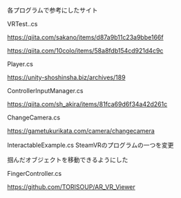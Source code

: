 各プログラムで参考にしたサイト

VRTest..cs 

https://qiita.com/sakano/items/d87a9b11c23a9bbe166f

https://qiita.com/10colo/items/58a8fdb154cd921d4c9c


Player.cs

https://unity-shoshinsha.biz/archives/189


ControllerInputManager.cs

https://qiita.com/sh_akira/items/81fca69d6f34a42d261c


ChangeCamera.cs

https://gametukurikata.com/camera/changecamera


InteractableExample.cs
SteamVRのプログラムの一つを変更

掴んだオブジェクトを移動できるようにした

FingerController.cs

https://github.com/TORISOUP/AR_VR_Viewer

